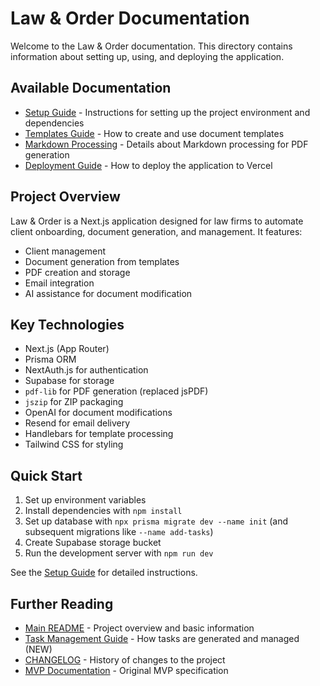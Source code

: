 # Law & Order Documentation

Welcome to the Law & Order documentation. This directory contains information about setting up, using, and deploying the application.

## Available Documentation

- [Setup Guide](setup.md) - Instructions for setting up the project environment and dependencies
- [Templates Guide](templates.md) - How to create and use document templates
- [Markdown Processing](markdown-processing.md) - Details about Markdown processing for PDF generation
- [Deployment Guide](deployment.md) - How to deploy the application to Vercel

## Project Overview

Law & Order is a Next.js application designed for law firms to automate client onboarding, document generation, and management. It features:

- Client management
- Document generation from templates
- PDF creation and storage
- Email integration
- AI assistance for document modification

## Key Technologies

- Next.js (App Router)
- Prisma ORM
- NextAuth.js for authentication
- Supabase for storage
- `pdf-lib` for PDF generation (replaced jsPDF)
- `jszip` for ZIP packaging
- OpenAI for document modifications
- Resend for email delivery
- Handlebars for template processing
- Tailwind CSS for styling

## Quick Start

1. Set up environment variables
2. Install dependencies with `npm install`
3. Set up database with `npx prisma migrate dev --name init` (and subsequent migrations like `--name add-tasks`)
4. Create Supabase storage bucket
5. Run the development server with `npm run dev`

See the [Setup Guide](setup.md) for detailed instructions.

## Further Reading

- [Main README](../README.md) - Project overview and basic information
- [Task Management Guide](task-management.md) - How tasks are generated and managed (NEW)
- [CHANGELOG](../CHANGELOG.md) - History of changes to the project
- [MVP Documentation](../mvp.md) - Original MVP specification 